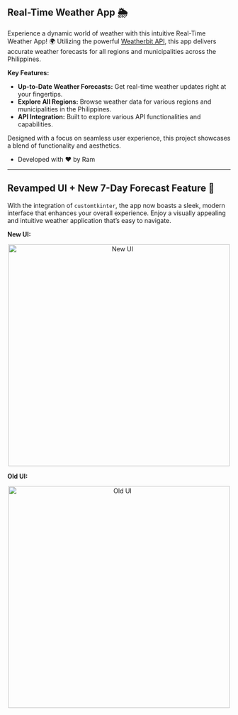## Real-Time Weather App 🌦️

Experience a dynamic world of weather with this intuitive Real-Time Weather App! 🌍 Utilizing the powerful [Weatherbit API](https://www.weatherbit.io/), this app delivers accurate weather forecasts for all regions and municipalities across the Philippines. 

**Key Features:**
- **Up-to-Date Weather Forecasts:** Get real-time weather updates right at your fingertips.
- **Explore All Regions:** Browse weather data for various regions and municipalities in the Philippines.
- **API Integration:** Built to explore various API functionalities and capabilities.

Designed with a focus on seamless user experience, this project showcases a blend of functionality and aesthetics.

- Developed with ❤️ by Ram

---

## Revamped UI + New 7-Day Forecast Feature 🚀 

With the integration of `customtkinter`, the app now boasts a sleek, modern interface that enhances your overall experience. Enjoy a visually appealing and intuitive weather application that’s easy to navigate.

**New UI:**
<p align="center">
    <img src="https://github.com/user-attachments/assets/5980d08c-ac75-42c8-b101-173c67f1db96" alt="New UI" width="500">
</p>

**Old UI:**
<p align="center">
    <img src="https://github.com/user-attachments/assets/b58678fe-c7c3-4f7f-af48-4d73ab7858ed" alt="Old UI" width="500">
</p>
